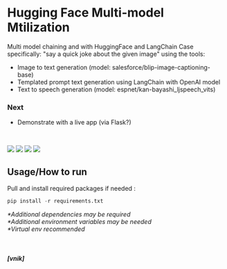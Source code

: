# Hugging Face Multi-model Mtilization

Multi model chaining and with HuggingFace and LangChain
Case specifically: "say a quick joke about the given image" using the tools:
- Image to text generation (model: salesforce/blip-image-captioning-base)
- Templated prompt text generation using LangChain with OpenAI model
- Text to speech generation (model: espnet/kan-bayashi_ljspeech_vits)

### Next
- Demonstrate with a live app (via Flask?)

</br>

![](https://shields.io/badge/-python-ffe600?logo=python)
![](https://shields.io/badge/-pytorch-4377cb?logo=pytorch)
![](https://shields.io/badge/-huggingface-4377cb?logo=huggingface)
![](https://shields.io/badge/-langchain-4377cb?logo=langchain)


## Usage/How to run
Pull and install required packages if needed :

```python
pip install -r requirements.txt
```

_*Additional dependencies may be required_</br>
_*Additional environment variables may be needed_</br>
_*Virtual env recommended_</br>

</br>

##### [vnik]